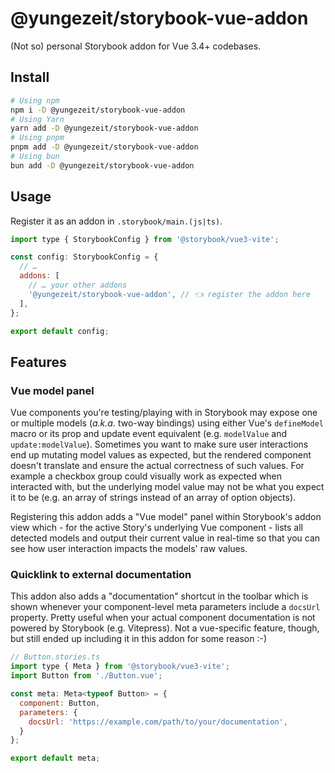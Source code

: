 # @yungezeit/storybook-vue-addon

(Not so) personal Storybook addon for Vue 3.4+ codebases.

## Install

```sh
# Using npm
npm i -D @yungezeit/storybook-vue-addon
# Using Yarn
yarn add -D @yungezeit/storybook-vue-addon
# Using pnpm
pnpm add -D @yungezeit/storybook-vue-addon
# Using bun
bun add -D @yungezeit/storybook-vue-addon
```

## Usage

Register it as an addon in `.storybook/main.(js|ts)`.

```js
import type { StorybookConfig } from '@storybook/vue3-vite';

const config: StorybookConfig = {
  // …
  addons: [
    // … your other addons
    '@yungezeit/storybook-vue-addon', // 👈 register the addon here
  ],
};

export default config;
```

## Features

### Vue model panel

Vue components you're testing/playing with in Storybook may expose one or multiple models (_a.k.a._
two-way bindings) using either Vue's `defineModel` macro or its prop and update event equivalent
(e.g. `modelValue` and `update:modelValue`). Sometimes you want to make sure user interactions end
up mutating model values as expected, but the rendered component doesn't translate and ensure the
actual correctness of such values. For example a checkbox group could visually work as expected when
interacted with, but the underlying model value may not be what you expect it to be (e.g. an array
of strings instead of an array of option objects).

Registering this addon adds a "Vue model" panel within Storybook's addon view which - for the active
Story's underlying Vue component - lists all detected models and output their current value in
real-time so that you can see how user interaction impacts the models' raw values.

### Quicklink to external documentation

This addon also adds a "documentation" shortcut in the toolbar which is shown whenever your
component-level meta parameters include a `docsUrl` property. Pretty useful when your actual
component documentation is not powered by Storybook (e.g. Vitepress). Not a vue-specific feature,
though, but still ended up including it in this addon for some reason :-)

```js
// Button.stories.ts
import type { Meta } from '@storybook/vue3-vite';
import Button from './Button.vue';

const meta: Meta<typeof Button> = {
  component: Button,
  parameters: {
    docsUrl: 'https://example.com/path/to/your/documentation',
  }
};

export default meta;
```
